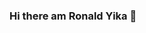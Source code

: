 ### Hi there am Ronald Yika 👋

<!--
**Ronaldyika/Ronaldyika** is a ✨ _special_ ✨ repository because its `README.md` (this file) appears on your GitHub profile.

Here are some ideas to get you started:

- 🔭 I’m currently working on ..school website.
- 🌱 I’m currently learning ..django, mobile app dev.
- 👯 I’m looking to collaborate on ..any project related to web developement, app dev, .
- 🤔 I’m looking for help with ..flutterwave,.
- 💬 Ask me about ..
- 📫 How to reach me: ...+237651211000 ,https://www.linkedin.com/in/ronald-yika ,https://twitter.com/Ronaldyika
- 😄 Pronouns: ...he/him
- ⚡ Fun fact: pretty funny and cool 
-!#[WallpaperDog-20512971](https://user-images.githubusercontent.com/98031269/227698488-39f0fde6-ebd8-4b85-ac4a-d8d73a81d227.png)

-->
